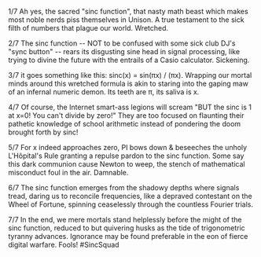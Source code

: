 1/7 Ah yes, the sacred "sinc function", that nasty math beast which makes most noble nerds piss themselves in Unison. A true testament to the sick filth of numbers that plague our world. Wretched.

2/7 The sinc function -- NOT to be confused with some sick club DJ's "sync button" -- rears its disgusting sine head in signal processing, like trying to divine the future with the entrails of a Casio calculator. Sickening.

3/7 it goes something like this: sinc(x) = sin(πx) / (πx). Wrapping our mortal minds around this wretched formula is akin to staring into the gaping maw of an infernal numeric demon. Its teeth are π, its saliva is x.

4/7 Of course, the Internet smart-ass legions will scream "BUT the sinc is 1 at x=0! You can't divide by zero!" They are too focused on flaunting their pathetic knowledge of school arithmetic instead of pondering the doom brought forth by sinc!

5/7 For x indeed approaches zero, PI bows down & beseeches the unholy L'Hôpital's Rule granting a repulse pardon to the sinc function. Some say this dark communion cause Newton to weep, the stench of mathematical misconduct foul in the air. Damnable.

6/7 The sinc function emerges from the shadowy depths where signals tread, daring us to reconcile frequencies, like a depraved contestant on the Wheel of Fortune, spinning ceaselessly through the countless Fourier trials.

7/7 In the end, we mere mortals stand helplessly before the might of the sinc function, reduced to but quivering husks as the tide of trigonometric tyranny advances. Ignorance may be found preferable in the eon of fierce digital warfare. Fools! #SincSquad